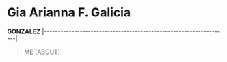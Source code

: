 # Gia Arianna F. Galicia
**GONZALEZ**
|-------------------------------------------------------------------| 
> ME (ABOUT)
> 




